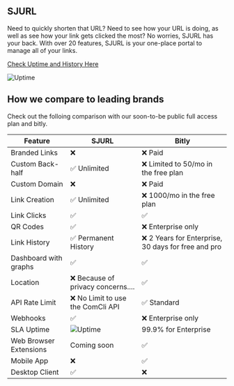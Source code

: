 ## SJURL

Need to quickly shorten that URL? Need to see how your URL is doing, as well as see how your link gets clicked the most? No worries, SJURL has your back. With over 20 features, SJURL is your one-place portal to manage all of your links.

[Check Uptime and History Here](https://stats.uptimerobot.com/Pg4z9C4zAA/787293145)

![Uptime](https://img.shields.io/endpoint?url=https%3A%2F%2Fraw.githubusercontent.com%2FCoolCoderSJ%2FSJPinger%2Fmaster%2Fapi%2Fsjurl%2Fuptime.json)


## How we compare to leading brands
Check out the folloing comparison with our soon-to-be public full access plan and bitly.

| Feature | SJURL | Bitly |
| ------- | ----- | ----- |
| Branded Links | ❌ | ❌ Paid |
| Custom Back-half | ✅ Unlimited | ❌ Limited to 50/mo in the free plan |
| Custom Domain | ❌ |  ❌ Paid | 
| Link Creation | ✅ Unlimited | ❌ 1000/mo in the free plan |
| Link Clicks | ✅ | ✅ |
| QR Codes | ✅ | ❌ Enterprise only |
| Link History | ✅ Permanent History | ❌ 2 Years for Enterprise, 30 days for free and pro |
| Dashboard with graphs | ✅ | ✅ |
| Location | ❌ Because of privacy concerns.... | ✅ |
| API Rate Limit | ❌ No Limit to use the ComCli API | ✅ Standard |
| Webhooks | ✅ | ❌ Enterprise only |
| SLA Uptime | ![Uptime](https://img.shields.io/endpoint?url=https%3A%2F%2Fraw.githubusercontent.com%2FCoolCoderSJ%2FSJPinger%2Fmaster%2Fapi%2Fsjurl%2Fuptime.json) | 99.9% for Enterprise |
| Web Browser Extensions | Coming soon | ✅ |
| Mobile App | ❌ | ✅ |
| Desktop Client | ✅ | ❌ |
